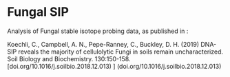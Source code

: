# Fungal SIP

Analysis of Fungal stable isotope probing data, as published in :

Koechli, C., Campbell, A. N., Pepe-Ranney, C., Buckley, D. H. (2019) DNA-SIP reveals the majority of cellulolytic Fungi in soils remain uncharacterized. Soil Biology and Biochemistry. 130:150-158. [doi.org/10.1016/j.soilbio.2018.12.013) ] (doi.org/10.1016/j.soilbio.2018.12.013) 
